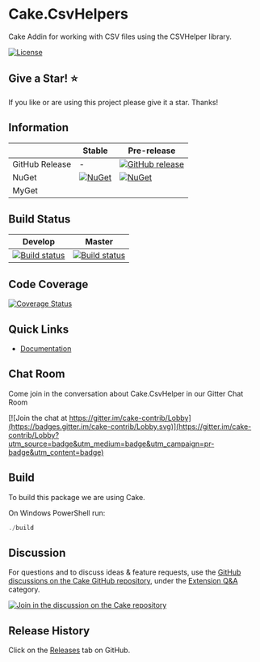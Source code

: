 # Cake.CsvHelpers

Cake Addin for working with CSV files using the CSVHelper library.

[![License](http://img.shields.io/:license-apache-blue.svg)](https://github.com/RadioSystems/Cake.CsvHelper/blob/master/LICENSE)

## Give a Star! :star:

If you like or are using this project please give it a star. Thanks!

## Information

| | Stable | Pre-release |
|---|---|---|
|GitHub Release|-|[![GitHub release](https://img.shields.io/github/release/Cake.CsvHelper/Cake.CsvHelper.svg)](https://github.com/RadioSystems/Cake.CsvHelper/releases/latest)|
|NuGet|[![NuGet](https://img.shields.io/nuget/v/Cake.CsvHelper.svg)](https://www.nuget.org/packages/Cake.CsvHelper)|[![NuGet](https://img.shields.io/nuget/vpre/Cake.CsvHelper.svg)](https://www.nuget.org/packages/Cake.CsvHelper)|
|MyGet|

## Build Status

|Develop|Master|
|:--:|:--:|
|[![Build status](https://ci.appveyor.com/api/projects/status/k68c22sa0um8an29?svg=true)](https://ci.appveyor.com/project/RadioSystems/cake-csvhelper/branch/develop)|[![Build status](https://ci.appveyor.com/api/projects/status/k68c22sa0um8an29/branch/develop?svg=true)](https://ci.appveyor.com/project/RadioSystems/cake-csvhelper/branch/master)|

## Code Coverage

[![Coverage Status](https://coveralls.io/repos/github/Cake.CsvHelper/Cake.CsvHelper/badge.svg?branch=develop)](https://coveralls.io/github/radiosystems/Cake.CsvHelper?branch=develop)

## Quick Links

- [Documentation](https://radiosystems.github.io/Cake.CsvHelper)

## Chat Room

Come join in the conversation about Cake.CsvHelper in our Gitter Chat Room

[![Join the chat at https://gitter.im/cake-contrib/Lobby](https://badges.gitter.im/cake-contrib/Lobby.svg)](https://gitter.im/cake-contrib/Lobby?utm_source=badge&utm_medium=badge&utm_campaign=pr-badge&utm_content=badge)

## Build

To build this package we are using Cake.

On Windows PowerShell run:

```powershell
./build
```

## Discussion

For questions and to discuss ideas & feature requests, use the [GitHub discussions on the Cake GitHub repository](https://github.com/cake-build/cake/discussions), under the [Extension Q&A](https://github.com/cake-build/cake/discussions/categories/extension-q-a) category.

[![Join in the discussion on the Cake repository](https://img.shields.io/badge/GitHub-Discussions-green?logo=github)](https://github.com/cake-build/cake/discussions)

## Release History

Click on the [Releases](https://github.com/cake-contrib/Cake.ISO/releases) tab on GitHub.
